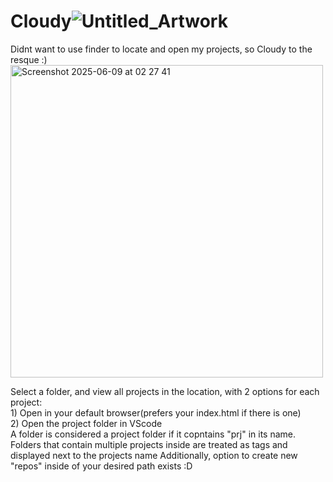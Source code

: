 # Cloudy![Untitled_Artwork](https://github.com/user-attachments/assets/504dd06e-39af-4a81-a37b-63171760e1ae)

Didnt want to use finder to locate and open my projects, so Cloudy to the resque :)
<img width="500" alt="Screenshot 2025-06-09 at 02 27 41" src="https://github.com/user-attachments/assets/04c6d0d2-17d1-4bb6-bfeb-bc7360e0d646" />

Select a folder, and view all projects in the location, with 2 options for each project: <br>1) Open in your default browser(prefers your index.html if there is one)<br>2) Open the project folder in VScode
<br>
A folder is considered a project folder if it copntains "prj" in its name.<br>
Folders that contain multiple projects inside are treated as tags and displayed next to the projects name
Additionally, option to create new "repos" inside of your desired path exists :D
